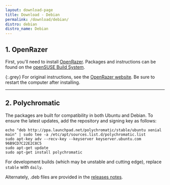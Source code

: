 ```yaml
---
layout: download-page
title: Download - Debian
permalink: /download/debian/
distro: debian
distro_name: Debian
---
```


## 1. OpenRazer

First, you'll need to install [OpenRazer](https://openrazer.github.io).
Packages and instructions can be found on the [openSUSE Build System](https://software.opensuse.org/download.html?project=hardware%3Arazer&package=openrazer-meta).

{:.grey}
For original instructions, see the [OpenRazer website](http://openrazer.github.io/#debian).
Be sure to restart the computer after installing.

---

## 2. Polychromatic

The packages are built for compatibility in both Ubuntu and Debian.
To ensure the latest updates, add the repository and signing key as follows:

```
echo "deb http://ppa.launchpad.net/polychromatic/stable/ubuntu xenial main" | sudo tee -a /etc/apt/sources.list.d/polychromatic.list
sudo apt-key adv --recv-key --keyserver keyserver.ubuntu.com 96B9CD7C22E2C8C5
sudo apt-get update
sudo apt-get install polychromatic
```

For development builds (which may be unstable and cutting edge), replace `stable` with `daily`.

Alternately, .deb files are provided in the [releases notes](https://github.com/lah7/polychromatic/releases/latest/).
